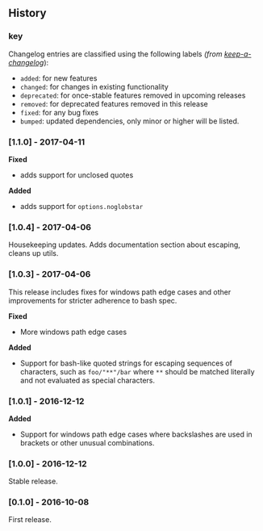 ## History

### key

Changelog entries are classified using the following labels _(from [keep-a-changelog][]_):

- `added`: for new features
- `changed`: for changes in existing functionality
- `deprecated`: for once-stable features removed in upcoming releases
- `removed`: for deprecated features removed in this release
- `fixed`: for any bug fixes
- `bumped`: updated dependencies, only minor or higher will be listed.

### [1.1.0] - 2017-04-11

**Fixed**

- adds support for unclosed quotes

**Added**

- adds support for `options.noglobstar`

### [1.0.4] - 2017-04-06

Housekeeping updates. Adds documentation section about escaping, cleans up utils.

### [1.0.3] - 2017-04-06

This release includes fixes for windows path edge cases and other improvements for stricter adherence to bash spec.

**Fixed**

- More windows path edge cases

**Added**

- Support for bash-like quoted strings for escaping sequences of characters, such as `foo/"**"/bar` where `**` should be matched literally and not evaluated as special characters.

### [1.0.1] - 2016-12-12

**Added**

- Support for windows path edge cases where backslashes are used in brackets or other unusual combinations.

### [1.0.0] - 2016-12-12

Stable release.

### [0.1.0] - 2016-10-08

First release.

[Unreleased]: https://github.com/jonschlinkert/nanomatch/compare/0.1.0...HEAD
[0.2.0]: https://github.com/jonschlinkert/nanomatch/compare/0.1.0...0.2.0

[keep-a-changelog]: https://github.com/olivierlacan/keep-a-changelog

